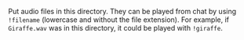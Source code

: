 Put audio files in this directory. They can be
played from chat by using `!filename` (lowercase
and without the file extension). For example, if
`Giraffe.wav` was in this directory, it could be
played with `!giraffe`.
